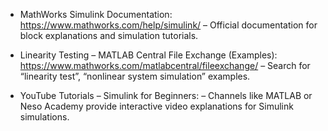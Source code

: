 * MathWorks Simulink Documentation:
  https://www.mathworks.com/help/simulink/
– Official documentation for block explanations and simulation tutorials.

* Linearity Testing – MATLAB Central File Exchange (Examples):
  https://www.mathworks.com/matlabcentral/fileexchange/
– Search for “linearity test”, “nonlinear system simulation” examples.

* YouTube Tutorials – Simulink for Beginners:
– Channels like MATLAB or Neso Academy provide interactive video explanations for Simulink simulations.
